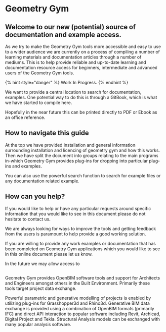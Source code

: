 # Geometry Gym

## Welcome to our new \(potential\) source of documentation and example access. 

As we try to make the Geometry Gym tools more accessible and easy to use to a wider audience we are currently on a process of compiling a number of learning materials and documentation articles through a number of mediums. This is to help provide reliable and up-to-date learning and documentation resource access for beginners, intermediate and advanced users of the Geometry Gym tools. 

{% hint style="danger" %}
Work In Progress. 
{% endhint %}

We want to provide a central location to search for documentation, examples. One potential way to do this is through a GitBook, which is what we have started to compile here. 

Hopefully in the near future this can be printed directly to PDF or Ebook as an office reference.

## How to navigate this guide

At the top we have provided installation and general information surrounding installation and licencing of geometry gym and how this works.  Then we have split the document into groups relating to the main programs in-which Geometry Gym provides plug-ins for dropping into particular plug-ins and examples. 

You can also use the powerful search function to search for example files or any documentation related example. 



## How can you help?

If you would like to help or have any particular requests around specific information that you would like to see in this document please do not hesitate to contact us. 

We are always looking for ways to improve the tools and getting feedback from the users is paramount to help provide a good working solution.

If you are willing to provide any work examples or documentation that has been completed on Geometry Gym applications which you would like to see in this online document please let us know.

In the future we may allow access to 

## 



Geometry Gym provides OpenBIM software tools and support for Architects and Engineers amongst others in the Built Environment.  Primarily these tools target project data exchange. 

Powerful parametric and generative modelling of projects is enabled by utilizing plug-ins for Grasshopper3d and Rhino3d. Generative BIM data exchange is provided using a combination of OpenBIM formats \(primarily IFC\) and direct API interaction to popular software including Revit, Archicad, Digital Project and Tekla.  Structural Analysis models can be exchanged with many popular analysis software.

